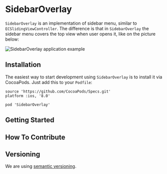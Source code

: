# SidebarOverlay

`SidebarOverlay` is an implementation of sidebar menu, similar to `ECSlidingViewController`. The difference is that in `SidebarOverlay` the sidebar menu covers the top view when user opens it, like on the picture below:

![SidebarOverlay application example](https://habrastorage.org/files/fe9/e26/1f8/fe9e261f883f4c36bbfb2ab19ae48256.gif)

## Installation

The easiest way to start development using `SidebarOverlay` is to install it via CocoaPods. Just add this to your `Podfile`:

```Podspec
source 'https://github.com/CocoaPods/Specs.git'
platform :ios, '8.0'

pod 'SidebarOverlay'
```

## Getting Started

## How To Contribute

## Versioning

We are using [semantic versioning](http://semver.org).
